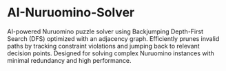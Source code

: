 # AI-Nuruomino-Solver
AI-powered Nuruomino puzzle solver using Backjumping Depth-First Search (DFS) optimized with an adjacency graph. Efficiently prunes invalid paths by tracking constraint violations and jumping back to relevant decision points. Designed for solving complex Nuruomino instances with minimal redundancy and high performance.
